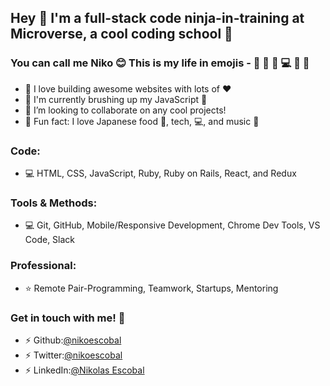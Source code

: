## Hey 👋 I'm a full-stack code ninja-in-training at Microverse, a cool coding school :school_satchel:	

### You can call me Niko :blush: This is my life in emojis -  🍜 🍻 💩 💻 🙏 🔁

- 🔭 I love building awesome websites with lots of :heart:  
- 🌱 I'm currently brushing up my JavaScript :triumph:
- 👯 I’m looking to collaborate on any cool projects!
- :sushi: Fun fact: I love Japanese food :ramen:, tech, :computer:, and music :musical_note: 

### Code: 

- 💻 HTML, CSS, JavaScript, Ruby, Ruby on Rails, React, and Redux  
### Tools & Methods: 

- 💻 Git, GitHub, Mobile/Responsive Development, Chrome Dev Tools, VS Code, Slack

### Professional: 
- :star: Remote Pair-Programming, Teamwork, Startups, Mentoring

### Get in touch with me! :slightly_smiling_face:
- :zap: Github:[@nikoescobal](https://github.com/nikoescobal/Youtubeclone-muhammed-niko/commits?author=nikoescobal)
- :zap: Twitter:[@nikoescobal](https://twitter.com/nikoescobal)
- :zap: LinkedIn:[@Nikolas Escobal](https://www.linkedin.com/in/nikolas-joseph-escobal/)
